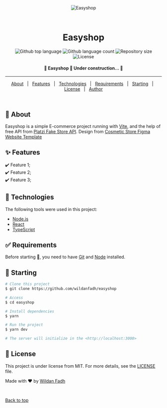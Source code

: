 <div align="center" id="top"> 
  <img src="./.github/app.gif" alt="Easyshop" />

&#xa0;

  <!-- <a href="https://easyshop.netlify.app">Demo</a> -->
</div>

<h1 align="center">Easyshop</h1>

<p align="center">
  <img alt="Github top language" src="https://img.shields.io/github/languages/top/wildanfadh/easyshop?color=56BEB8">

  <img alt="Github language count" src="https://img.shields.io/github/languages/count/wildanfadh/easyshop?color=56BEB8">

  <img alt="Repository size" src="https://img.shields.io/github/repo-size/wildanfadh/easyshop?color=56BEB8">

  <img alt="License" src="https://img.shields.io/github/license/wildanfadh/easyshop?color=56BEB8">

  <!-- <img alt="Github issues" src="https://img.shields.io/github/issues/wildanfadh/easyshop?color=56BEB8" /> -->

  <!-- <img alt="Github forks" src="https://img.shields.io/github/forks/wildanfadh/easyshop?color=56BEB8" /> -->

  <!-- <img alt="Github stars" src="https://img.shields.io/github/stars/wildanfadh/easyshop?color=56BEB8" /> -->
</p>

<!-- Status -->

<h4 align="center">
	🚧  Easyshop 🚀 Under construction...  🚧
</h4>

<hr>

<p align="center">
  <a href="#dart-about">About</a> &#xa0; | &#xa0; 
  <a href="#sparkles-features">Features</a> &#xa0; | &#xa0;
  <a href="#rocket-technologies">Technologies</a> &#xa0; | &#xa0;
  <a href="#white_check_mark-requirements">Requirements</a> &#xa0; | &#xa0;
  <a href="#checkered_flag-starting">Starting</a> &#xa0; | &#xa0;
  <a href="#memo-license">License</a> &#xa0; | &#xa0;
  <a href="https://github.com/wildanfadh" target="_blank">Author</a>
</p>

<br>

## :dart: About

Easyshop is a simple E-commerce project running with <a href="https://vitejs.dev/" target="_blank">Vite</a>, and the help of free API from <a href="https://fakeapi.platzi.com/" target="_blank">Platzi Fake Store API</a>. Design from <a href="https://ui4free.com/website-templates/cosmetic-store-figma-website-template.htm" target="_blank">Cosmetic Store Figma Website Template</a>

## :sparkles: Features

:heavy_check_mark: Feature 1;\
:heavy_check_mark: Feature 2;\
:heavy_check_mark: Feature 3;

## :rocket: Technologies

The following tools were used in this project:

- [Node.js](https://nodejs.org/en/)
- [React](https://pt-br.reactjs.org/)
- [TypeScript](https://www.typescriptlang.org/)

## :white_check_mark: Requirements

Before starting :checkered_flag:, you need to have [Git](https://git-scm.com) and [Node](https://nodejs.org/en/) installed.

## :checkered_flag: Starting

```bash
# Clone this project
$ git clone https://github.com/wildanfadh/easyshop

# Access
$ cd easyshop

# Install dependencies
$ yarn

# Run the project
$ yarn dev

# The server will initialize in the <http://localhost:3000>
```

## :memo: License

This project is under license from MIT. For more details, see the [LICENSE](LICENSE.md) file.

Made with :heart: by <a href="https://github.com/wildanfadh" target="_blank">Wildan Fadh</a>

&#xa0;

<a href="#top">Back to top</a>
